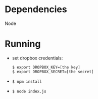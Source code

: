 # Dependencies
Node

# Running
* set dropbox credentials:

    ```shell
    $ export DROPBOX_KEY=[the key]
    $ export DROPBOX_SECRET=[the secret]
    ```
* `$ npm install`
* `$ node index.js`
